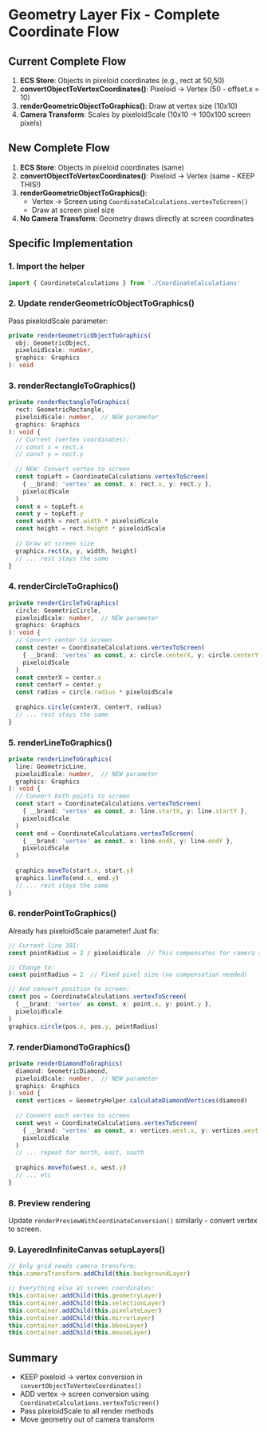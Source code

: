 # Geometry Layer Fix - Complete Coordinate Flow

## Current Complete Flow
1. **ECS Store**: Objects in pixeloid coordinates (e.g., rect at 50,50)
2. **convertObjectToVertexCoordinates()**: Pixeloid → Vertex (50 - offset.x = 10)
3. **renderGeometricObjectToGraphics()**: Draw at vertex size (10x10)
4. **Camera Transform**: Scales by pixeloidScale (10x10 → 100x100 screen pixels)

## New Complete Flow
1. **ECS Store**: Objects in pixeloid coordinates (same)
2. **convertObjectToVertexCoordinates()**: Pixeloid → Vertex (same - KEEP THIS!)
3. **renderGeometricObjectToGraphics()**: 
   - Vertex → Screen using `CoordinateCalculations.vertexToScreen()`
   - Draw at screen pixel size
4. **No Camera Transform**: Geometry draws directly at screen coordinates

## Specific Implementation

### 1. Import the helper
```typescript
import { CoordinateCalculations } from './CoordinateCalculations'
```

### 2. Update renderGeometricObjectToGraphics()
Pass pixeloidScale parameter:
```typescript
private renderGeometricObjectToGraphics(
  obj: GeometricObject, 
  pixeloidScale: number, 
  graphics: Graphics
): void
```

### 3. renderRectangleToGraphics()
```typescript
private renderRectangleToGraphics(
  rect: GeometricRectangle, 
  pixeloidScale: number,  // NEW parameter
  graphics: Graphics
): void {
  // Current (vertex coordinates):
  // const x = rect.x
  // const y = rect.y
  
  // NEW: Convert vertex to screen
  const topLeft = CoordinateCalculations.vertexToScreen(
    { __brand: 'vertex' as const, x: rect.x, y: rect.y },
    pixeloidScale
  )
  const x = topLeft.x
  const y = topLeft.y
  const width = rect.width * pixeloidScale
  const height = rect.height * pixeloidScale
  
  // Draw at screen size
  graphics.rect(x, y, width, height)
  // ... rest stays the same
}
```

### 4. renderCircleToGraphics()
```typescript
private renderCircleToGraphics(
  circle: GeometricCircle,
  pixeloidScale: number,  // NEW parameter
  graphics: Graphics
): void {
  // Convert center to screen
  const center = CoordinateCalculations.vertexToScreen(
    { __brand: 'vertex' as const, x: circle.centerX, y: circle.centerY },
    pixeloidScale
  )
  const centerX = center.x
  const centerY = center.y
  const radius = circle.radius * pixeloidScale
  
  graphics.circle(centerX, centerY, radius)
  // ... rest stays the same
}
```

### 5. renderLineToGraphics()
```typescript
private renderLineToGraphics(
  line: GeometricLine,
  pixeloidScale: number,  // NEW parameter
  graphics: Graphics
): void {
  // Convert both points to screen
  const start = CoordinateCalculations.vertexToScreen(
    { __brand: 'vertex' as const, x: line.startX, y: line.startY },
    pixeloidScale
  )
  const end = CoordinateCalculations.vertexToScreen(
    { __brand: 'vertex' as const, x: line.endX, y: line.endY },
    pixeloidScale
  )
  
  graphics.moveTo(start.x, start.y)
  graphics.lineTo(end.x, end.y)
  // ... rest stays the same
}
```

### 6. renderPointToGraphics() 
Already has pixeloidScale parameter! Just fix:
```typescript
// Current line 391:
const pointRadius = 2 / pixeloidScale  // This compensates for camera scaling

// Change to:
const pointRadius = 2  // Fixed pixel size (no compensation needed)

// And convert position to screen:
const pos = CoordinateCalculations.vertexToScreen(
  { __brand: 'vertex' as const, x: point.x, y: point.y },
  pixeloidScale
)
graphics.circle(pos.x, pos.y, pointRadius)
```

### 7. renderDiamondToGraphics()
```typescript
private renderDiamondToGraphics(
  diamond: GeometricDiamond,
  pixeloidScale: number,  // NEW parameter
  graphics: Graphics
): void {
  const vertices = GeometryHelper.calculateDiamondVertices(diamond)
  
  // Convert each vertex to screen
  const west = CoordinateCalculations.vertexToScreen(
    { __brand: 'vertex' as const, x: vertices.west.x, y: vertices.west.y },
    pixeloidScale
  )
  // ... repeat for north, east, south
  
  graphics.moveTo(west.x, west.y)
  // ... etc
}
```

### 8. Preview rendering
Update `renderPreviewWithCoordinateConversion()` similarly - convert vertex to screen.

### 9. LayeredInfiniteCanvas setupLayers()
```typescript
// Only grid needs camera transform:
this.cameraTransform.addChild(this.backgroundLayer)

// Everything else at screen coordinates:
this.container.addChild(this.geometryLayer)
this.container.addChild(this.selectionLayer)
this.container.addChild(this.pixelateLayer)
this.container.addChild(this.mirrorLayer)
this.container.addChild(this.bboxLayer)
this.container.addChild(this.mouseLayer)
```

## Summary
- KEEP pixeloid → vertex conversion in `convertObjectToVertexCoordinates()`
- ADD vertex → screen conversion using `CoordinateCalculations.vertexToScreen()`
- Pass pixeloidScale to all render methods
- Move geometry out of camera transform